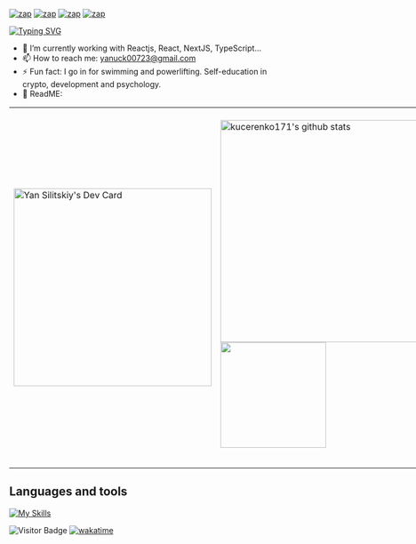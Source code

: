 [![zap](https://img.shields.io/badge/Telegram-2CA5E0?style=for-the-badge&logo=telegram&logoColor=white)](https://telegram.me/volodya_apaciti)
[![zap](https://img.shields.io/badge/Discord-7289DA?style=for-the-badge&logo=discord&logoColor=white)](https://discordapp.com/users/389157005266386944)
[![zap](https://img.shields.io/badge/Instagram-E4405F?style=for-the-badge&logo=instagram&logoColor=white)](https://www.instagram.com/sil_yan23/)
[![zap]( https://img.shields.io/badge/LinkedIn-0077B5?style=for-the-badge&logo=linkedin&logoColor=white)](https://www.linkedin.com/in/yan-silitskiy/)

[![Typing SVG](https://readme-typing-svg.herokuapp.com/?lines=I+haven%27t+seen+you+for+a+long+time)](https://git.io/typing-svg)

- 🍃 I’m currently working with Reactjs, React, NextJS, TypeScript...
- 📫 How to reach me: yanuck00723@gmail.com
- ⚡ Fun fact: I go in for swimming and powerlifting. Self-education in crypto, development and psychology.
- 🫣 ReadME: 

<table cellspacing="0" cellpadding="0" style="width: fit-content; border:0; max-width: fit-content">
        <tr>
                <td>
                       <a href="https://app.daily.dev/7hejudge"><img src="https://api.daily.dev/devcards/v2/6aS88fkuAfBFs8m9foAC3.png?type=default&r=73m" width="356" alt="Yan Silitskiy's Dev Card"/></a>
                </td>
                <td>
                        <table style="width: fit-content; border:0;">
                                <tr>
                                        <!--<a href="https://github.com/jecrs687">
                                                <img src="https://github-readme-stats.vercel.app/api/wakatime?username=jecrs687&langs_count=10&layout=compact&custom_title=Emanuel%20Cascone%20WakaTime&theme=dark&hide_border=true"
                                                        width="400">
                                        </a>-->
                                </tr>
                          <br/>
                                <tr>
                                        <a href="https://github.com/kucerenko171">
                                               <img aling="center"
                                                        src="https://github-readme-stats.vercel.app/api?username=kucerenko171&show_icons=true&include_all_commits=true&theme=merko&hide_border=true&count_private=true&ring_color=pink"
                                                        alt="kucerenko171's github stats" width="400"/>
                                        </a> 
                                </tr>
                          <br/>
                                <tr> 
                                              <a href="https://github.com/kucerenko171">
                                                                   <img src="https://github-readme-stats.vercel.app/api/top-langs/?username=kucerenko171&layout=compact&theme=merko&hide_border=true&langs_count=6"
                                                                          width="190" />
                                                </a>
                                </tr>
                        </table>
                </td>
        </tr>
</table>

## Languages and tools

  [![My Skills](https://skillicons.dev/icons?i=nodejs,javascript,typescript,c,python,vscode,linux,docker,mysql,mongodb,redis,heroku,html,css,scss,aws,react,nestjs,nextjs,graphql,express,firebase,github,wordpress,discord)](https://skillicons.dev)
  
![Visitor Badge](https://visitor-badge.laobi.icu/badge?page_id=kucerenko171)
[![wakatime](https://wakatime.com/badge/user/018db835-54be-4cce-a551-fb5e465f25b3.svg)](https://wakatime.com/@018db835-54be-4cce-a551-fb5e465f25b3)
